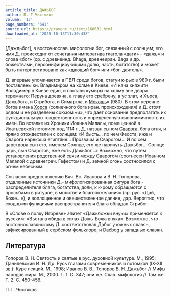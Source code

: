 ```yaml
---
article_title: ДАЖЬБОГ
author: П. Г.Чистяков
volume: '13'
page_numbers: '641'
source_url: https://pravenc.ru/text/168632.html
downloaded_at: '2025-10-13T11:30:43Z'
---
```


[Даждьбог], в восточнослав. мифологии бог, связанный с солнцем; его имя Д. происходит от сочетания императива глагола «дати» - «дажь» и слова «бог» (ср. с древнеинд. Bhaga, древнеиран. Baga и др. божествами, персонифицирующими долю, часть, богатство) и может быть интерпретировано как «дающий бог» или «бог-даятель».

Д. впервые упоминается в ПВЛ среди богов, статуи к-рых в 980 г. были поставлены кн. Владимиром на холме в Киеве: «И нача княжити Володимер в Киеве един, и постави кумиры на холму вне двора теремнаго: Перуна древяна, а главу его сребрену, а ус злат, и Хърса, Дажьбога, и Стрибога, и Симаргла, и [Мокошь](https://pravenc.ru/text/Мокошь.html)» (980). В этом перечне богов имена [Хорса](https://pravenc.ru/text/Хорса.html) (солнечного бога иран. происхождения) и Д. стоят рядом и не разделены союзом «и», что дает основание предполагать их функциональную тождественность и определенную синонимичность их имен. Во вставке из Хроники Иоанна Малалы, помещенной в Ипатьевской летописи под 1114 г., Д. назван сыном [Сварога](https://pravenc.ru/text/Сварога.html), бога огня, и прямо отождествлен с солнцем: «И бысть… по нем Феоста, иже и Сварога нарекоша египтяне… Прозваша и Сварогом… И по сем царствова сын его, именем Солнце, его же наричуть Дажьбог… Солнце царь, сын Сварогов, еже есть Дажьбог…» Возможно, что путем установления родственной связи между Сварогом (соотнесен Иоанном Малалой с древнегреч. Гефестом) и Д. земной огонь соотносился с огнем небесным.

Согласно предположению Вяч. Вс. Иванова и В. Н. Топорова, отдаленные источники Д.- мифологизированная фигура бога - распределителя блага, богатства, доли, к к-рому обращаются с просьбами в ритуале, в молитве и благопожеланиях (ср. рус. «Дай, Боже…»), и воплощенное и овеществленное даяние, дар. Вероятно, что сходными функциями распространителя блага обладал Стрибог.

В «Слове о полку Игореве» эпитет «Дажьбожьи внуки» применяется к русским: «Въстала обида в силах Дажь-Божа внука». Возможно, что восточнославянскому Д. соответствовал Дабог у южных славян, зафиксированный в сербском фольклоре, и Daćbog у западных славян.

## Литература

Топоров В. Н. Святость и святые в рус. духовной культуре. М., 1995; Данилевский И. Н. Др. Русь глазами современников и потомков (IX-XII вв.): Курс лекций. М., 1998; Иванов В. В., Топоров В. Н. Дажьбог // Мифы народов мира. М., 2000. Т. 1. С. 347; они же. Слав. мифология // Там же. Т. 2. С. 450-456.

П. Г.  Чистяков
